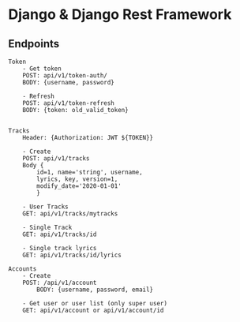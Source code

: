 #   Django & Django Rest Framework

## Endpoints

    Token
        - Get token
        POST: api/v1/token-auth/
        BODY: {username, password}

        - Refresh
        POST: api/v1/token-refresh
        BODY: {token: old_valid_token}
        

    Tracks
        Header: {Authorization: JWT ${TOKEN}}
        
        - Create 
        POST: api/v1/tracks
        Body {
            id=1, name='string', username, 
            lyrics, key, version=1, 
            modify_date='2020-01-01'
            }

        - User Tracks
        GET: api/v1/tracks/mytracks

        - Single Track
        GET: api/v1/tracks/id

        - Single track lyrics
        GET: api/v1/tracks/id/lyrics

    Accounts
        - Create
        POST: /api/v1/account
            BODY: {username, password, email}

        - Get user or user list (only super user)
        GET: api/v1/account or api/v1/account/id




         
